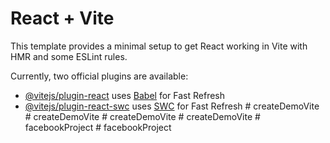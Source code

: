 # React + Vite

This template provides a minimal setup to get React working in Vite with HMR and some ESLint rules.

Currently, two official plugins are available:

- [@vitejs/plugin-react](https://github.com/vitejs/vite-plugin-react/blob/main/packages/plugin-react/README.md) uses [Babel](https://babeljs.io/) for Fast Refresh
- [@vitejs/plugin-react-swc](https://github.com/vitejs/vite-plugin-react-swc) uses [SWC](https://swc.rs/) for Fast Refresh
#   c r e a t e D e m o V i t e  
 #   c r e a t e D e m o V i t e  
 #   c r e a t e D e m o V i t e  
 #   c r e a t e D e m o V i t e  
 #   f a c e b o o k P r o j e c t  
 #   f a c e b o o k P r o j e c t  
 